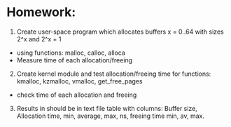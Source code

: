 # Homework:

1. Create user-space program which allocates buffers x = 0..64 with 
sizes 2^x and 2^x + 1
- using functions: malloc, calloc, alloca
- Measure time of each allocation/freeing

2. Create kernel module and test allocation/freeing time for functions:
kmalloc, kzmalloc, vmalloc, get_free_pages
- check time of each allocation and freeing

3. Results in should be in text file table with columns:
Buffer size, Allocation time, min, average, max, ns, freeing time min,
av, max.
